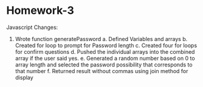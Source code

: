 # Homework-3

Javascript Changes: 
1)	Wrote function generatePassword
    a.  Defined Variables and arrays
    b.	Created for loop to prompt for Password length
    c.	Created four for loops for confirm questions
    d.	Pushed the individual arrays into the combined array if the user said yes.
    e.	Generated a random number based on 0 to array length and selected the password possibility that corresponds to that number
    f.	Returned result without commas using join method for display
